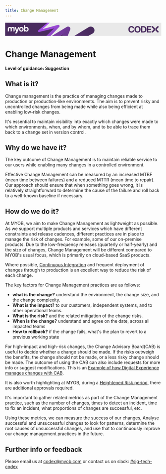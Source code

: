 ```yaml
---
title: Change Management
---
```

<!-- confluence-page-id: 9293923396 -->
![](../assets/BANNER.png)

# Change Management

#### Level of guidance: Suggestion

## What is it?

Change management is the practice of managing changes made to production or production-like environments. The aim is to prevent risky and uncontrolled changes from being made while also being efficient at enabling low-risk changes.

It's essential to maintain visibility into exactly which changes were made to which environments, when, and by whom, and to be able to trace them back to a change set in version control.

## Why do we have it?

The key outcome of Change Management is to maintain reliable service to our users while enabling many changes in a controlled environment.

Effective Change Management can be measured by an increased MTBF (mean time between failures) and a reduced MTTR (mean time to repair). Our approach should ensure that when something goes wrong, it is relatively straightforward to determine the cause of the failure and roll back to a well-known baseline if necessary.

## How do we do it?

At MYOB, we aim to make Change Management as lightweight as possible. As we support multiple products and services which have different constraints and release cadences, different practices are in place to manage the risk of changes. For example, some of our on-premise products. Due to the low-frequency releases (quarterly or half-yearly) and the size of changes, Change Management will be different compared to MYOB's usual focus, which is primarily on cloud-based SaaS products.

Where possible, [Continuous Integration](./continuous-integration.md) and frequent deployment of changes through to production is an excellent way to reduce the risk of each change.

The key factors for Change Management practices are as follows:

- **what is the change?** understand the environment, the change size, and the change complexity.
- **What is the impact?** to our customers, independent systems, and to other operational teams.
- **What is the risk?** and the related mitigation of the change risks.
- **When is the change?** understand and agree on the date, across all impacted teams
- **How to rollback?** if the change fails, what's the plan to revert to a previous working state

For high-impact and high-risk changes, the Change Advisory Board(CAB) is useful to decide whether a change should be made. If the risks outweigh the benefits, the change should not be made, or a less risky change should be made. The outcome of using the CAB can also include requests for more info or suggest modifications. This is an [Example of how Digital Experience manages changes with CAB](https://myobconfluence.atlassian.net/wiki/spaces/IS/pages/142574402/IT+Services+Change+Management+Overview).

It is also worth highlighting at MYOB, during a [Heightened Risk period](https://myobconfluence.atlassian.net/wiki/spaces/OA/pages/790167645/Heightened+Risk+Process), there are additional approvals required.

It's important to gather related metrics as part of the Change Management practice, such as the number of changes, times to detect an incident, time to fix an incident, what proportions of changes are successful, etc.

Using these metrics, we can measure the success of our changes, Analyse successful and unsuccessful changes to look for patterns, determine the root causes of unsuccessful changes, and use that to continuously improve our change management practices in the future.

## Further info or feedback

Please email us at <codex@myob.com> or contact us on slack: [#sig-tech-codex](https://myob.slack.com/archives/C02N8ADPGUX)
